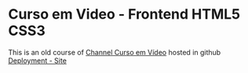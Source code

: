 # Curso em Video - Frontend HTML5 CSS3
This is an old course of [Channel Curso em Vídeo](https://www.youtube.com/channel/UCrWvhVmt0Qac3HgsjQK62FQ) hosted in github [Deployment - Site](https://eduardmaster.github.io/tutorial-of-curso-em-video-frontend-html5/)
